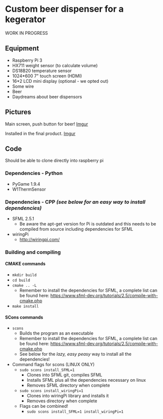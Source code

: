# Custom beer dispenser for a kegerator

WORK IN PROGRESS

## Equipment
* Raspberry Pi 3
* HX711 weight sensor (to calculate volume)
* DS18B20 temperature sensor
* 1024*600 7" touch screen (HDMI)
* 16*2 LCD mini display (optional - we opted out)
* Some wire
* Beer
* Daydreams about beer dispensors

## Pictures
Main screen, push button for beer!
[Imgur](https://i.imgur.com/P2THWZr.jpg)

Installed in the final product.
[Imgur](https://i.imgur.com/OJeiuH8.jpg)


## Code
Should be able to clone directly into raspberry pi
### Dependencies - Python
* PyGame 1.9.4 
* W1ThermSensor
### Dependencies - CPP *(see below for an easy way to install dependencies)*
* SFML 2.5.1
  * Be aware the apt-get version for Pi is outdated and this needs to be compiled from source including dependencies for SFML
* wiringPi
  * http://wiringpi.com/
### Building and compiling
#### CMAKE commands
* `mkdir build`
* `cd build`
* `cmake .. -L`
  * Remember to install the dependencies for SFML, a complete list can be found here: https://www.sfml-dev.org/tutorials/2.5/compile-with-cmake.php
* `make install`
#### SCons commands
* `scons`
  * Builds the program as an executable
  * Remember to install the dependencies for SFML, a complete list can be found here: https://www.sfml-dev.org/tutorials/2.5/compile-with-cmake.php
  * See below for the *lazy, easy peasy* way to install all the dependencies!
* Command flags for scons (LINUX ONLY)
  * `sudo scons install_SFML=1`
    * Clones into SFML git, compiles SFML
    * Installs SFML plus all the dependencies necessary on linux
    * Removes SFML directory when complete
  * `sudo scons install_wiringPi=1`
    * Clones into wiringPi library and installs it
    * Removes directory when complete
  * Flags can be combined!
    * `sudo scons install_SFML=1 install_wiringPi=1`